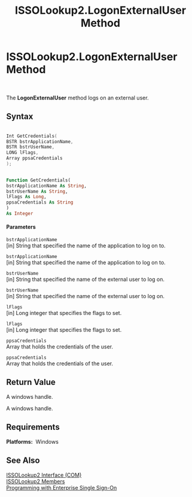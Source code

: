 ﻿---
title: ISSOLookup2.LogonExternalUser Method
TOCTitle: ISSOLookup2.LogonExternalUser Method
ms:assetid: 0faa99de-77b7-4583-8284-57f609e707d9
ms:mtpsurl: https://msdn.microsoft.com/en-us/library/Aa744687(v=BTS.80)
ms:contentKeyID: 51526261
ms.date: 08/30/2017
mtps_version: v=BTS.80
dev_langs:
- c++
- vb
---

# ISSOLookup2.LogonExternalUser Method

 

The **LogonExternalUser** method logs on an external user.

## Syntax

``` c++
  
Int GetCredentials(  
BSTR bstrApplicationName,   
BSTR bstrUserName,  
LONG lFlags,  
Array ppsaCredentials  
);  
```

``` vb
  
Function GetCredentials(  
bstrApplicationName As String,  
bstrUserName As String,   
lFlags As Long,  
ppsaCredentials As String  
)  
As Integer  
```

#### Parameters

`bstrApplicationName`  
\[in\] String that specified the name of the application to log on to.

`bstrApplicationName`  
\[in\] String that specified the name of the application to log on to.

`bstrUserName`  
\[in\] String that specified the name of the external user to log on.

`bstrUserName`  
\[in\] String that specified the name of the external user to log on.

`lFlags`  
\[in\] Long integer that specifies the flags to set.

`lFlags`  
\[in\] Long integer that specifies the flags to set.

`ppsaCredentials`  
Array that holds the credentials of the user.

`ppsaCredentials`  
Array that holds the credentials of the user.

## Return Value

A windows handle.

A windows handle.

## Requirements

**Platforms:**  Windows

## See Also

[ISSOLookup2 Interface (COM)](issolookup2-interface-com.md)  
[ISSOLookup2 Members](issolookup2-members.md)  
[Programming with Enterprise Single Sign-On](https://msdn.microsoft.com/library/aa704508\(v=bts.80\))

